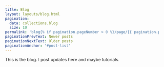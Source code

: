 ```yaml
---
title: Blog
layout: layouts/blog.html
pagination:
  data: collections.blog
  size: 10
permalink: 'blog{% if pagination.pageNumber > 0 %}/page/{{ pagination.pageNumber }}{% endif %}/index.html'
paginationPrevText: Newer posts
paginationNextText: Older posts
paginationAnchor: '#post-list'
---
```


This is the blog. I post updates here and maybe tutorials.